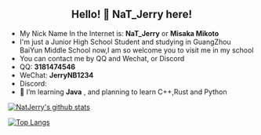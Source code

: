 ### <h2 align="center">Hello! 👋 NaT_Jerry here!</h2>

- My Nick Name In the Internet is: **NaT_Jerry** or **Misaka Mikoto**
- I'm just a Junior High School Student and studying in GuangZhou BaiYun Middle School now,I am so welcome you to visit me in my school
- You can contact me by QQ and Wechat, or Discord
- QQ: **3181474546**
- WeChat: **JerryNB1234**
- Discord: <Nothing Now>
- 🌱 I’m learning **Java** , and planning to learn C++,Rust and Python
  
[![NatJerry's github stats](https://github-readme-stats.vercel.app/api?username=natjerry&role=ORGANIZATION_MEMBER,OWNER,COLLABORATOR&&bg_color=30,e96443,904e95&title_color=fff&text_color=fff)](https://github.com/anuraghazra/github-readme-stats)
  
[![Top Langs](https://github-readme-stats.vercel.app/api/top-langs/?username=natjerry&role=ORGANIZATION_MEMBER,OWNER,COLLABORATOR&&bg_color=30,e96443,904e95&title_color=fff&text_color=fff)](https://github.com/anuraghazra/github-readme-stats)

<!--
**NatJerry/NatJerry** is a ✨ _special_ ✨ repository because its `README.md` (this file) appears on your GitHub profile.

Here are some ideas to get you started:

- 🔭 I’m currently working on ...
- 🌱 I’m currently learning ...
- 👯 I’m looking to collaborate on ...
- 🤔 I’m looking for help with ...
- 💬 Ask me about ...
- 📫 How to reach me: ...
- 😄 Pronouns: ...
- ⚡ Fun fact: ...
-->
